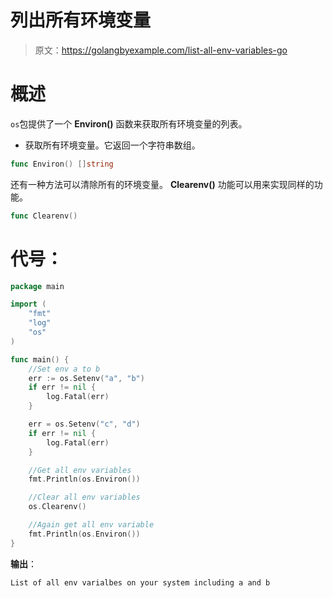 # 列出所有环境变量

> 原文：<https://golangbyexample.com/list-all-env-variables-go>

# **概述**

`os`包提供了一个 **Environ()** 函数来获取所有环境变量的列表。

*   获取所有环境变量。它返回一个字符串数组。

```go
func Environ() []string 
```

还有一种方法可以清除所有的环境变量。 **Clearenv()** 功能可以用来实现同样的功能。

```go
func Clearenv()
```

# **代号**：

```go
package main

import (
    "fmt"
    "log"
    "os"
)

func main() {
    //Set env a to b
    err := os.Setenv("a", "b")
    if err != nil {
        log.Fatal(err)
    }

    err = os.Setenv("c", "d")
    if err != nil {
        log.Fatal(err)
    }

    //Get all env variables
    fmt.Println(os.Environ())

    //Clear all env variables
    os.Clearenv()

    //Again get all env variable
    fmt.Println(os.Environ())
}
```

**输出**：

```go
List of all env varialbes on your system including a and b
```
